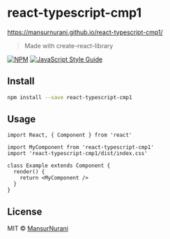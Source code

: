 # react-typescript-cmp1

https://mansurnurani.github.io/react-typescript-cmp1/

> Made with create-react-library

[![NPM](https://img.shields.io/npm/v/react-typescript-cmp1.svg)](https://www.npmjs.com/package/react-typescript-cmp1) [![JavaScript Style Guide](https://img.shields.io/badge/code_style-standard-brightgreen.svg)](https://standardjs.com)

## Install

```bash
npm install --save react-typescript-cmp1
```

## Usage

```tsx
import React, { Component } from 'react'

import MyComponent from 'react-typescript-cmp1'
import 'react-typescript-cmp1/dist/index.css'

class Example extends Component {
  render() {
    return <MyComponent />
  }
}
```

## License

MIT © [MansurNurani](https://github.com/MansurNurani)
